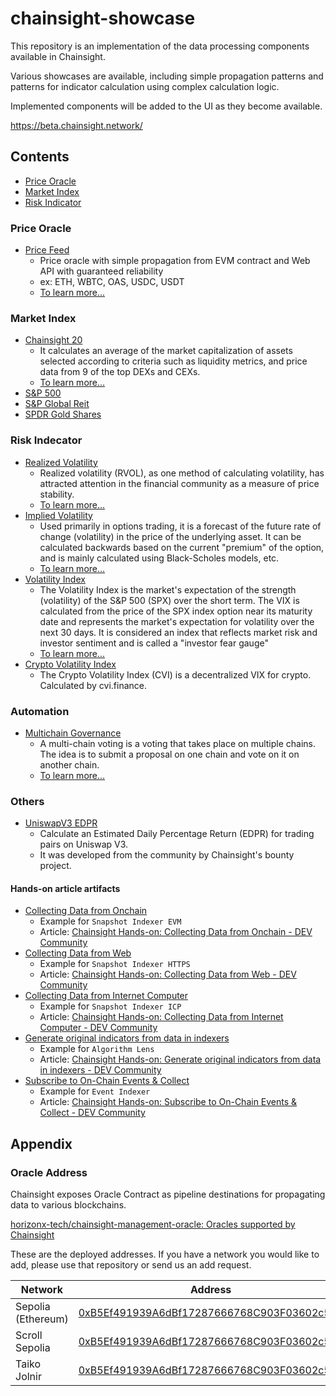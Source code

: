 # chainsight-showcase

This repository is an implementation of the data processing components available in Chainsight.

Various showcases are available, including simple propagation patterns and patterns for indicator calculation using complex calculation logic.

Implemented components will be added to the UI as they become available.

https://beta.chainsight.network/

## Contents

- [Price Oracle](#price-oracle)
- [Market Index](#market-index)
- [Risk Indicator](#risk-indecator)

### Price Oracle

- [Price Feed](/price_feed/)
  - Price oracle with simple propagation from EVM contract and Web API with guaranteed reliability
  - ex: ETH, WBTC, OAS, USDC, USDT
  - [To learn more...](https://chainsight.network/blog/price-oracle-as-simple-data-relay)

### Market Index

- [Chainsight 20](/chainsight_20)
  - It calculates an average of the market capitalization of assets selected according to criteria such as liquidity metrics, and price data from 9 of the top DEXs and CEXs.
  - [To learn more...](https://medium.com/@Chainsight_Network/chainsight-20-crypto-index-now-live-106773283a25)
- [S&P 500](/sp500)
- [S&P Global Reit](/sp_global_reit/)
- [SPDR Gold Shares](/gold/)

### Risk Indecator

- [Realized Volatility](/volatility/volatility_eth)
  - Realized volatility (RVOL), as one method of calculating volatility, has attracted attention in the financial community as a measure of price stability. 
  - [To learn more...](https://chainsight.network/blog/realized-volatility-as-lens-with-single-data-source)
- [Implied Volatility](/implied_volatility_spx/)
  - Used primarily in options trading, it is a forecast of the future rate of change (volatility) in the price of the underlying asset. It can be calculated backwards based on the current "premium" of the option, and is mainly calculated using Black-Scholes models, etc.
  - [To learn more...](https://chainsight.network/blog/implied-volatility-as-lens-with-multiple-data-sources)
- [Volatility Index](/volatility_index_spx/)
  - The Volatility Index is the market's expectation of the strength (volatility) of the S&P 500 (SPX) over the short term. The VIX is calculated from the price of the SPX index option near its maturity date and represents the market's expectation for volatility over the next 30 days. It is considered an index that reflects market risk and investor sentiment and is called a "investor fear gauge"
  - [To learn more...](https://chainsight.network/blog/volatility-index-as-complex-calculator)
- [Crypto Volatility Index](/crypto_volatility_index/)
  - The Crypto Volatility Index (CVI) is a decentralized VIX for crypto. Calculated by cvi.finance.

### Automation

- [Multichain Governance](/multichain_governance/)
  - A multi-chain voting is a voting that takes place on multiple chains. The idea is to submit a proposal on one chain and vote on it on another chain.
  - [To learn more...](https://dev.to/hide_yoshi/creating-a-multi-chain-voting-in-30-minutes-with-chainsight-486h)

### Others

- [UniswapV3 EDPR](/uniswap_edpr/)
  - Calculate an Estimated Daily Percentage Return (EDPR) for trading pairs on Uniswap V3.
  - It was developed from the community by Chainsight's bounty project.

#### Hands-on article artifacts

- [Collecting Data from Onchain](/hands-on-projects/hands_on_snapshot_indexer_evm/)
  - Example for `Snapshot Indexer EVM`
  - Article: [Chainsight Hands-on: Collecting Data from Onchain - DEV Community](https://dev.to/megared05/chainsight-hands-on-collecting-data-from-onchain-1d31)
- [Collecting Data from Web](/hands-on-projects/hands_on_snapshot_indexer_https/)
  - Example for `Snapshot Indexer HTTPS`
  - Article: [Chainsight Hands-on: Collecting Data from Web - DEV Community](https://dev.to/megared05/chainsight-hands-on-collecting-data-from-web-1o00)
- [Collecting Data from Internet Computer](/hands-on-projects/hands_on_snapshot_indexer_icp/)
  - Example for `Snapshot Indexer ICP`
  - Article: [Chainsight Hands-on: Collecting Data from Internet Computer - DEV Community](https://dev.to/megared05/chainsight-hands-on-collecting-data-from-internet-computer-7oa)
- [Generate original indicators from data in indexers](/hands-on-projects/hands_on_algorithm_lens/)
  - Example for `Algorithm Lens`
  - Article: [Chainsight Hands-on: Generate original indicators from data in indexers - DEV Community](https://dev.to/megared05/chainsight-hands-on-generate-original-indicators-from-data-in-indexers-23h0)
- [Subscribe to On-Chain Events & Collect](/hands-on-projects/hands_on_event_indexer/)
  - Example for `Event Indexer`
  - Article: [Chainsight Hands-on: Subscribe to On-Chain Events & Collect - DEV Community](https://dev.to/megared05/chainsight-hands-on-subscribe-to-on-chain-events-collect-4a3k)

## Appendix

### Oracle Address

Chainsight exposes Oracle Contract as pipeline destinations for propagating data to various blockchains.

[horizonx-tech/chainsight-management-oracle: Oracles supported by Chainsight](https://github.com/horizonx-tech/chainsight-management-oracle)

These are the deployed addresses. If you have a network you would like to add, please use that repository or send us an add request.

| Network | Address |
| --- | --- |
| Sepolia (Ethereum) | [0xB5Ef491939A6dBf17287666768C903F03602c550](https://sepolia.etherscan.io/address/0xB5Ef491939A6dBf17287666768C903F03602c550) |
| Scroll Sepolia | [0xB5Ef491939A6dBf17287666768C903F03602c550](https://sepolia.scrollscan.dev/address/0xB5Ef491939A6dBf17287666768C903F03602c550) | 
| Taiko Jolnir | [0xB5Ef491939A6dBf17287666768C903F03602c550](https://explorer.jolnir.taiko.xyz/address/0xB5Ef491939A6dBf17287666768C903F03602c550) |
